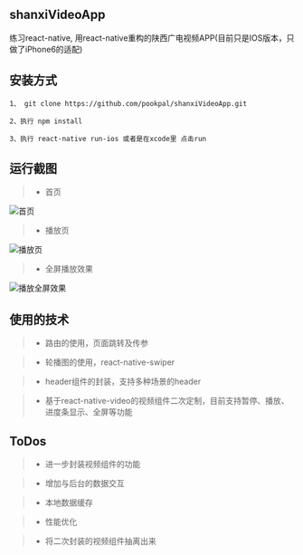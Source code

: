 ## shanxiVideoApp

练习react-native, 用react-native重构的陕西广电视频APP(目前只是IOS版本，只做了iPhone6的适配)

## 安装方式
```
1、 git clone https://github.com/pookpal/shanxiVideoApp.git

2、执行 npm install

3、执行 react-native run-ios 或者是在xcode里 点击run

```

## 运行截图
>* 首页

![首页](https://raw.githubusercontent.com/pookpal/shanxiVideoApp/master/screenShots/index%402x.png)

>* 播放页

![播放页](https://raw.githubusercontent.com/pookpal/shanxiVideoApp/master/screenShots/player%402x.png)

>* 全屏播放效果

![播放全屏效果](https://raw.githubusercontent.com/pookpal/shanxiVideoApp/master/screenShots/fullscreen%402x.png)

## 使用的技术

>* 路由的使用，页面跳转及传参

>* 轮播图的使用，react-native-swiper

>* header组件的封装，支持多种场景的header

>* 基于react-native-video的视频组件二次定制，目前支持暂停、播放、进度条显示、全屏等功能


## ToDos

>* 进一步封装视频组件的功能

>* 增加与后台的数据交互

>* 本地数据缓存

>* 性能优化

>* 将二次封装的视频组件抽离出来
